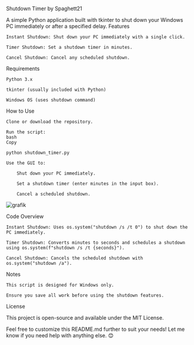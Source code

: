 Shutdown Timer by Spaghett21

A simple Python application built with tkinter to shut down your Windows PC immediately or after a specified delay.
Features

    Instant Shutdown: Shut down your PC immediately with a single click.

    Timer Shutdown: Set a shutdown timer in minutes.

    Cancel Shutdown: Cancel any scheduled shutdown.

Requirements

    Python 3.x

    tkinter (usually included with Python)

    Windows OS (uses shutdown command)

How to Use

    Clone or download the repository.

    Run the script:
    bash
    Copy

    python shutdown_timer.py

    Use the GUI to:

        Shut down your PC immediately.

        Set a shutdown timer (enter minutes in the input box).

        Cancel a scheduled shutdown.

![grafik](https://github.com/user-attachments/assets/c76445e8-515d-4872-9210-b9f336d79273)


Code Overview

    Instant Shutdown: Uses os.system("shutdown /s /t 0") to shut down the PC immediately.

    Timer Shutdown: Converts minutes to seconds and schedules a shutdown using os.system(f"shutdown /s /t {seconds}").

    Cancel Shutdown: Cancels the scheduled shutdown with os.system("shutdown /a").

Notes

    This script is designed for Windows only.

    Ensure you save all work before using the shutdown features.

License

This project is open-source and available under the MIT License.

Feel free to customize this README.md further to suit your needs! Let me know if you need help with anything else. 😊

